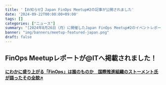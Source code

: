 ```yaml
---
title: '【お知らせ】Japan FinOps Meetup#2の記事が公開されました'
date: '2024-09-22T00:00:00+09:00'
tags: []
categories: ["ニュース"]
summary: "[2024年8月26日（月）に開催したJapan FinOps Meetup#2のイベントレポートが@ITへ掲載されました。↗](https://atmarkit.itmedia.co.jp/ait/articles/2409/17/news041.html)"
banner: "img/banners/meetup-featured-japan.png"
draft: false
---
```


## FinOps Meetupレポートが@ITへ掲載されました！

#### [にわかに盛り上がる「FinOps」は誰のものか　国際推進組織のストーメント氏が語ったその全貌↗](https://atmarkit.itmedia.co.jp/ait/articles/2409/17/news041.html)
